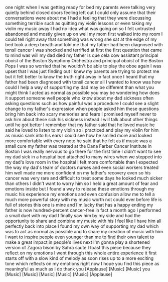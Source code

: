 
one night when I was getting ready for
bed my parents were talking very quietly
behind closed doors feeling left out I
could only assume that their
conversations were about me I had a
feeling that they were discussing
something terrible such as quitting my
violin lessons or even taking my violin
my music away I had no idea what was
going on so I felt untrusted abandoned
and mostly given up on well my mom first
walked into my room I could tell right
away that something was wrong she sat at
the edge of my bed took a deep breath
and told me that my father had been
diagnosed with tonsil cancer I was
shocked and terrified at first the first
question that came to mind was will my
dad died my father is que cela cow
assistant principal oboist of the Boston
Symphony Orchestra and principal oboist
of the Boston Pops I was so worried that
he wouldn&#39;t be able to play the oboe
again I was upset that I was just
finding out I knew my parents are trying
to protect me but it felt better to know
the truth right away in fact once I
heard that my father had been diagnosed
with tonsil cancer all I wanted to know
was how could I help a way of supporting
my dad may be different than what you
might think I acted as normal as
possible you may be wondering how does
it support someone well people who know
about my dad sickness often asking
questions such as how painful was a
procedure I could see a slight change to
my father&#39;s expression when people asked
him these questions bring him back into
scary memories and fears I promised
myself never to ask him about these sick
his sickness
instead I will talk about other things
until he got better I remember that my
father said that he loved music he said
he loved to listen to my violin so I
practiced and play my violin for him as
music sank into his ears I could see how
he smiled more and looked more
comfortable with every note he said that
he felt as if music was a small cure my
father was treated at the Dana Farber
Cancer Institute in Boston I was really
nervous to go there for the first time I
didn&#39;t want to see my dad sick in a
hospital bed attached to many wires when
we stepped into my dad&#39;s love room in
the hospital I felt more comfortable
than I expected the way my dad&#39;s team of
doctors nurses and even social workers
treated him well made me more confident
on my father&#39;s recovery even so his
cancer was very rare and difficult to
treat some days he looked much sicker
than others I didn&#39;t want to worry him
so I held a great amount of fear and
emotions inside but I found a way to
release these emotions through my music
his experience my emotions and even
confusion allow me to tell a much more
powerful story with my music worth not
could ever before life is full of
stories this one is mine and I&#39;m lucky
that has a happy ending my father is now
hundred-percent cancer-free in fact a
month ago I performed a small duet with
my dad I finally saw him by my side and
had the opportunity to share and combine
my music with his I feel like I have him
all perfectly back into place I found my
own way of supporting my dad which was
to act as normal as possible and to
share my creation of music with him I
want to inspire people even younger than
me to find their own talent to make a
great impact in people&#39;s lives
next I&#39;m gonna play a shortened version
of Zagora bison by
Sahra saute I toast this piece because
they reflect on my emotions I went
through this whole entire experience it
first starts off with a slow kind of
melody as soon rises up to a more
exciting tone which reflects on my
emotions right now I hope you find this
piece as meaningful as much as I do
thank you
[Applause]
[Music]
[Music]
you
[Music]
[Music]
[Music]
[Music]
[Music]
[Applause]
